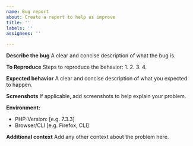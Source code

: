 ```yaml
---
name: Bug report
about: Create a report to help us improve
title: ''
labels: ''
assignees: ''

---
```


**Describe the bug**
A clear and concise description of what the bug is.

**To Reproduce**
Steps to reproduce the behavior:
1. 
2. 
3. 
4. 

**Expected behavior**
A clear and concise description of what you expected to happen.

**Screenshots**
If applicable, add screenshots to help explain your problem.

**Environment:**
 - PHP-Version: [e.g. 7.3.3]
 - Browser/CLI [e.g. Firefox, CLI]

**Additional context**
Add any other context about the problem here.
